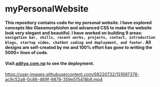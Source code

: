 # myPersonalWebsite

#### This repository contains code for my personal website. I have explored concepts like Glassmorphishm and advanced CSS to make the website look very elegant and beautiful. I have worked on building 9 areas: `navigation bar, skills, recent works, projects, contact, introduction blogs, startup video, chatbot coding and deployment, and footer.` All designs are self-created by me and 100% effort has gone to writing the 5000+ lines of code.

#### Visit [aditya.com.np](https://www.adityakarki.com.np/) to see the deployment.

https://user-images.githubusercontent.com/68220732/151697378-ac9c52a8-0c86-469f-9878-359e515418b6.mp4


